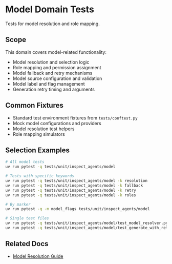 # Model Domain Tests

Tests for model resolution and role mapping.

## Scope
This domain covers model-related functionality:
- Model resolution and selection logic
- Role mapping and permission assignment
- Model fallback and retry mechanisms
- Model source configuration and validation
- Model label and flag management
- Generation retry timing and arguments

## Common Fixtures
- Standard test environment fixtures from `tests/conftest.py`
- Mock model configurations and providers
- Model resolution test helpers
- Role mapping simulators

## Selection Examples
```bash
# All model tests
uv run pytest -q tests/unit/inspect_agents/model

# Tests with specific keywords
uv run pytest -q tests/unit/inspect_agents/model -k resolution
uv run pytest -q tests/unit/inspect_agents/model -k fallback
uv run pytest -q tests/unit/inspect_agents/model -k retry
uv run pytest -q tests/unit/inspect_agents/model -k roles

# By marker
uv run pytest -q -m model_flags tests/unit/inspect_agents/model

# Single test files
uv run pytest -q tests/unit/inspect_agents/model/test_model_resolver.py
uv run pytest -q tests/unit/inspect_agents/model/test_generate_with_retry_time_args.py
```

## Related Docs
- [Model Resolution Guide](../../docs/TESTING_MODEL_RESOLUTION.md)
